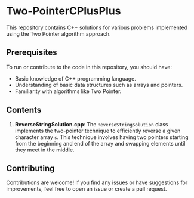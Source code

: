 # Two-PointerCPlusPlus

This repository contains C++ solutions for various problems implemented using the Two Pointer algorithm approach.

## Prerequisites

To run or contribute to the code in this repository, you should have:

- Basic knowledge of C++ programming language.
- Understanding of basic data structures such as arrays and pointers.
- Familiarity with algorithms like Two Pointer.

## Contents

1. **ReverseStringSolution.cpp**:
   The `ReverseStringSolution` class implements the two-pointer technique to efficiently reverse a given character array `s`. This technique involves having two pointers starting from the beginning and end of the array and swapping elements until they meet in the middle.

## Contributing

Contributions are welcome! If you find any issues or have suggestions for improvements, feel free to open an issue or create a pull request.
